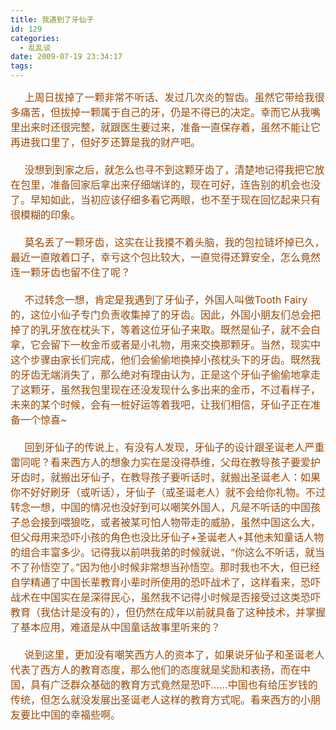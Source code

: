 ```yaml
---
title: 我遇到了牙仙子
id: 129
categories:
  - 乱乱谈
date: 2009-07-19 23:34:17
tags:
---
```


<div id="msgcns!DA984E57EDE76A7C!1784" class="bvMsg"><div><font color="#974806" size="3">     上周日拔掉了一颗非常不听话、发过几次炎的智齿。虽然它带给我很多痛苦，但拔掉一颗属于自己的牙，仍是不得已的决定。幸而它从我嘴里出来时还很完整，就跟医生要过来，准备一直保存着，虽然不能让它再进我口里了，但好歹还算是我的财产吧。</font></div>
<div><font color="#974806" size="3"/> </div>
<div><font color="#974806" size="3">     没想到到家之后，就怎么也寻不到这颗牙齿了，清楚地记得我把它放在包里，准备回家后拿出来仔细端详的，现在可好，连告别的机会也没了。早知如此，当初应该仔细多看它两眼，也不至于现在回忆起来只有很模糊的印象。</font></div>
<div><font color="#974806" size="3"/> </div>
<div><font color="#974806" size="3">     莫名丢了一颗牙齿，这实在让我摸不着头脑，我的包拉链坏掉已久，最近一直敞着口子，幸亏这个包比较大，一直觉得还算安全，怎么竟然连一颗牙齿也留不住了呢？</font></div>
<div><font color="#974806" size="3"/> </div>
<div><font color="#974806" size="3">     不过转念一想，肯定是我遇到了牙仙子，外国人叫做Tooth Fairy的，这位小仙子专门负责收集掉了的牙齿。因此，外国小朋友们总会把掉了的乳牙放在枕头下，等着这位牙仙子来取。既然是仙子，就不会白拿，它会留下一枚金币或者是小礼物，用来交换那颗牙。当然，现实中这个步骤由家长们完成，他们会偷偷地换掉小孩枕头下的牙齿。既然我的牙齿无端消失了，那么绝对有理由认为，正是这个牙仙子偷偷地拿走了这颗牙，虽然我包里现在还没发现什么多出来的金币，不过看样子，未来的某个时候，会有一桩好运等着我吧，让我们相信，牙仙子正在准备一个惊喜~</font></div>
<div><font color="#974806" size="3"/> </div>
<div><font color="#974806" size="3">     回到牙仙子的传说上，有没有人发现，牙仙子的设计跟圣诞老人严重雷同呢？看来西方人的想象力实在是没得恭维，父母在教导孩子要爱护牙齿时，就搬出牙仙子，在教导孩子要听话时，就搬出圣诞老人：如果你不好好刷牙（或听话），牙仙子（或圣诞老人）就不会给你礼物。不过转念一想，中国的情况也没好到可以嘲笑外国人，凡是不听话的中国孩子总会接到喂狼吃，或者被某可怕人物带走的威胁，虽然中国这么大，但父母用来恐吓小孩的角色也没比牙仙子+圣诞老人+其他未知童话人物的组合丰富多少。记得我以前哄我弟的时候就说，“你这么不听话，就当不了孙悟空了。”因为他小时候非常想当孙悟空。那时我也不大，但已经自学精通了中国长辈教育小辈时所使用的恐吓战术了，这样看来，恐吓战术在中国实在是深得民心，虽然我不记得小时候是否接受过这类恐吓教育（我估计是没有的），但仍然在成年以前就具备了这种技术，并掌握了基本应用，难道是从中国童话故事里听来的？</font></div>
<div><font color="#974806" size="3"/> </div>
<div><font color="#974806" size="3">     说到这里，更加没有嘲笑西方人的资本了，如果说牙仙子和圣诞老人代表了西方人的教育态度，那么他们的态度就是奖励和表扬，而在中国，具有广泛群众基础的教育方式竟然是恐吓……中国也有给压岁钱的传统，但怎么就没发展出圣诞老人这样的教育方式呢。看来西方的小朋友要比中国的幸福些啊。</font></div>
<div> </div></div>
